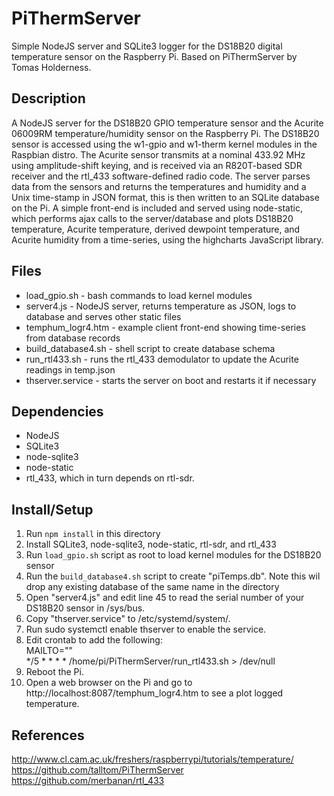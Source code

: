 PiThermServer
=============

Simple NodeJS server and SQLite3 logger for the DS18B20 digital temperature sensor on the Raspberry Pi.  Based on PiThermServer by Tomas Holderness.

Description
-----------
A NodeJS server for the DS18B20 GPIO temperature sensor and the Acurite 06009RM temperature/humidity sensor on the Raspberry Pi. The DS18B20 sensor is accessed using the w1-gpio and w1-therm kernel modules in the Raspbian distro. The Acurite sensor transmits at a nominal 433.92 MHz using amplitude-shift keying, and is received via an R820T-based SDR receiver and the rtl_433 software-defined radio code.  The server parses data from the sensors and returns the temperatures and humidity and a Unix time-stamp in JSON format, this is then written to an SQLite database on the Pi. A simple front-end is included and served using node-static, which performs ajax calls to the server/database and plots DS18B20 temperature, Acurite temperature, derived dewpoint temperature, and Acurite humidity from a time-series, using the highcharts JavaScript library.

Files
-----
* load_gpio.sh - bash commands to load kernel modules
* server4.js - NodeJS server, returns temperature as JSON, logs to database and serves other static files
* temphum_logr4.htm - example client front-end showing time-series from database records
* build_database4.sh - shell script to create database schema
* run_rtl433.sh - runs the rtl_433 demodulator to update the Acurite readings in temp.json
* thserver.service - starts the server on boot and restarts it if necessary

Dependencies
------------
* NodeJS
* SQLite3
* node-sqlite3
* node-static
* rtl_433, which in turn depends on rtl-sdr.

Install/Setup
-------------
1. Run `npm install` in this directory
2. Install SQLite3, node-sqlite3, node-static, rtl-sdr, and rtl_433
3. Run `load_gpio.sh` script as root to load kernel modules for the DS18B20 sensor
4. Run the `build_database4.sh` script to create "piTemps.db". Note this wil drop any existing database of the same name in the directory
5. Open "server4.js" and edit line 45 to read the serial number of your DS18B20 sensor in /sys/bus.
6. Copy "thserver.service" to /etc/systemd/system/.
7. Run sudo systemctl enable thserver to enable the service.
8. Edit crontab to add the following:<br>
   MAILTO=""<br>
   */5 * * * * /home/pi/PiThermServer/run_rtl433.sh > /dev/null<br>
9. Reboot the Pi.
10. Open a web browser on the Pi and go to http://localhost:8087/temphum_logr4.htm to see a plot logged temperature. 

References
----------
http://www.cl.cam.ac.uk/freshers/raspberrypi/tutorials/temperature/
https://github.com/talltom/PiThermServer
https://github.com/merbanan/rtl_433
